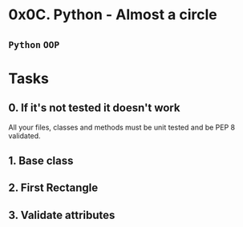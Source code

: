 # 0x0C. Python - Almost a circle
## `Python` `OOP`

# Tasks
## 0. If it's not tested it doesn't work
All your files, classes and methods must be unit tested and be PEP 8 validated.

## 1. Base class
## 2. First Rectangle
## 3. Validate attributes
